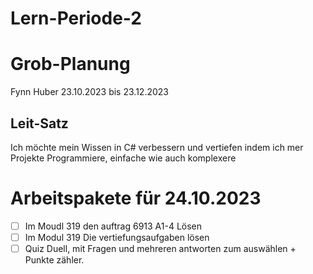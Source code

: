 # Lern-Periode-2

# Grob-Planung
Fynn Huber
23.10.2023 bis 23.12.2023

## Leit-Satz
Ich möchte mein Wissen in C# verbessern und vertiefen indem ich mer Projekte Programmiere, einfache wie auch komplexere

# Arbeitspakete für 24.10.2023
- [ ] Im Moudl 319 den auftrag 6913 A1-4 Lösen
- [ ] Im Modul 319 Die vertiefungsaufgaben lösen
- [ ] Quiz Duell, mit Fragen und mehreren antworten zum auswählen + Punkte zähler.
